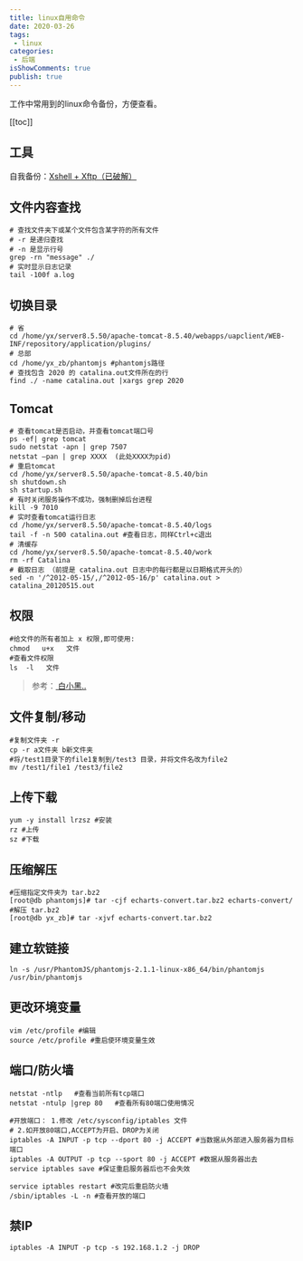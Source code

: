 ```yaml
---
title: linux自用命令
date: 2020-03-26
tags:
 - linux
categories:
 - 后端
isShowComments: true
publish: true
---
```


<Boxx/>

工作中常用到的linux命令备份，方便查看。

[[toc]]

<!-- more -->

## 工具

自我备份：[Xshell + Xftp（已破解）](https://note.youdao.com/web/#/file/WEB9a8de91346f2b4dbb81dd5308c02352d/default/WEB07643efa9317a66ad0f564022e4aa0cb/ )

## 文件内容查找

```shell
# 查找文件夹下或某个文件包含某字符的所有文件
# -r 是递归查找
# -n 是显示行号
grep -rn "message" ./
# 实时显示日志记录
tail -100f a.log
```

## 切换目录

```shell
# 省
cd /home/yx/server8.5.50/apache-tomcat-8.5.40/webapps/uapclient/WEB-INF/repository/application/plugins/
# 总部
cd /home/yx_zb/phantomjs #phantomjs路径
# 查找包含 2020 的 catalina.out文件所在的行
find ./ -name catalina.out |xargs grep 2020
```

## Tomcat

  ```shell
  # 查看tomcat是否启动，并查看tomcat端口号
  ps -ef| grep tomcat
  sudo netstat -apn | grep 7507  
  netstat –pan | grep XXXX  (此处XXXX为pid)
  # 重启tomcat
  cd /home/yx/server8.5.50/apache-tomcat-8.5.40/bin
  sh shutdown.sh
  sh startup.sh
  # 有时关闭服务操作不成功，强制删掉后台进程
  kill -9 7010
  # 实时查看tomcat运行日志
  cd /home/yx/server8.5.50/apache-tomcat-8.5.40/logs
  tail -f -n 500 catalina.out #查看日志，同样Ctrl+c退出
  # 清缓存
  cd /home/yx/server8.5.50/apache-tomcat-8.5.40/work
  rm -rf Catalina
  # 截取日志 （前提是 catalina.out 日志中的每行都是以日期格式开头的）
  sed -n '/^2012-05-15/,/^2012-05-16/p' catalina.out > catalina_20120515.out
  ```

## 权限

```shell
#给文件的所有者加上 x 权限,即可使用:
chmod   u+x   文件
#查看文件权限
ls  -l   文件
```

> 参考：[ 白小黑..](https://blog.csdn.net/weixin_42711549/article/details/81156370)

## 文件复制/移动

```shell
#复制文件夹 -r
cp -r a文件夹 b新文件夹
#将/test1目录下的file1复制到/test3 目录，并将文件名改为file2
mv /test1/file1 /test3/file2
```

## 上传下载

```shell
yum -y install lrzsz #安装
rz #上传
sz #下载
```

## 压缩解压

```shell
#压缩指定文件夹为 tar.bz2
[root@db phantomjs]# tar -cjf echarts-convert.tar.bz2 echarts-convert/
#解压 tar.bz2
[root@db yx_zb]# tar -xjvf echarts-convert.tar.bz2
```

## 建立软链接

```shell
ln -s /usr/PhantomJS/phantomjs-2.1.1-linux-x86_64/bin/phantomjs /usr/bin/phantomjs
```

## 更改环境变量

```shell
vim /etc/profile #编辑
source /etc/profile #重启使环境变量生效
```

## 端口/防火墙

```shell
netstat -ntlp   #查看当前所有tcp端口
netstat -ntulp |grep 80   #查看所有80端口使用情况

#开放端口： 1.修改 /etc/sysconfig/iptables 文件
# 2.如开放80端口,ACCEPT为开启、DROP为关闭
iptables -A INPUT -p tcp --dport 80 -j ACCEPT #当数据从外部进入服务器为目标端口
iptables -A OUTPUT -p tcp --sport 80 -j ACCEPT #数据从服务器出去
service iptables save #保证重启服务器后也不会失效

service iptables restart #改完后重启防火墙
/sbin/iptables -L -n #查看开放的端口
```

## 禁IP

```shell
iptables -A INPUT -p tcp -s 192.168.1.2 -j DROP
```

<Reward/>
